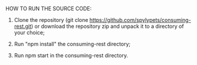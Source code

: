 HOW TO RUN THE SOURCE CODE:

1. Clone the repository (git clone https://github.com/spylypets/consuming-rest.git) or download the repository zip and unpack it to a directory of your choice;

2. Run "npm install" the consuming-rest directory;

3. Run npm start in the consuming-rest directory.
